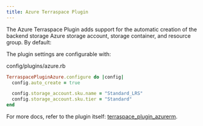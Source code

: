 ```yaml
---
title: Azure Terraspace Plugin
---
```


The Azure Terraspace Plugin adds support for the automatic creation of the backend storage Azure storage account, storage container, and resource group. By default:

The plugin settings are configurable with:

config/plugins/azure.rb

```ruby
TerraspacePluginAzure.configure do |config|
  config.auto_create = true

  config.storage_account.sku.name = "Standard_LRS"
  config.storage_account.sku.tier = "Standard"
end
```

For more docs, refer to the plugin itself: [terraspace_plugin_azurerm](https://github.com/boltops-tools/terraspace_plugin_azurerm).